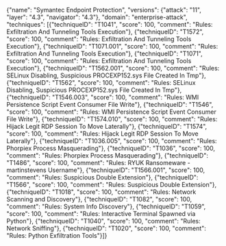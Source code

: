 {"name": "Symantec Endpoint Protection", "versions": {"attack": "11", "layer": "4.3", "navigator": "4.3"}, "domain": "enterprise-attack", "techniques": [{"techniqueID": "T1041", "score": 100, "comment": "Rules: Exfiltration And Tunneling Tools Execution"}, {"techniqueID": "T1572", "score": 100, "comment": "Rules: Exfiltration And Tunneling Tools Execution"}, {"techniqueID": "T1071.001", "score": 100, "comment": "Rules: Exfiltration And Tunneling Tools Execution"}, {"techniqueID": "T1071", "score": 100, "comment": "Rules: Exfiltration And Tunneling Tools Execution"}, {"techniqueID": "T1562.001", "score": 100, "comment": "Rules: SELinux Disabling, Suspicious PROCEXP152.sys File Created In Tmp"}, {"techniqueID": "T1562", "score": 100, "comment": "Rules: SELinux Disabling, Suspicious PROCEXP152.sys File Created In Tmp"}, {"techniqueID": "T1546.003", "score": 100, "comment": "Rules: WMI Persistence Script Event Consumer File Write"}, {"techniqueID": "T1546", "score": 100, "comment": "Rules: WMI Persistence Script Event Consumer File Write"}, {"techniqueID": "T1574.010", "score": 100, "comment": "Rules: Hijack Legit RDP Session To Move Laterally"}, {"techniqueID": "T1574", "score": 100, "comment": "Rules: Hijack Legit RDP Session To Move Laterally"}, {"techniqueID": "T1036.005", "score": 100, "comment": "Rules: Phorpiex Process Masquerading"}, {"techniqueID": "T1036", "score": 100, "comment": "Rules: Phorpiex Process Masquerading"}, {"techniqueID": "T1486", "score": 100, "comment": "Rules: RYUK Ransomeware - martinstevens Username"}, {"techniqueID": "T1566.001", "score": 100, "comment": "Rules: Suspicious Double Extension"}, {"techniqueID": "T1566", "score": 100, "comment": "Rules: Suspicious Double Extension"}, {"techniqueID": "T1018", "score": 100, "comment": "Rules: Network Scanning and Discovery"}, {"techniqueID": "T1082", "score": 100, "comment": "Rules: System Info Discovery"}, {"techniqueID": "T1059", "score": 100, "comment": "Rules: Interactive Terminal Spawned via Python"}, {"techniqueID": "T1040", "score": 100, "comment": "Rules: Network Sniffing"}, {"techniqueID": "T1020", "score": 100, "comment": "Rules: Python Exfiltration Tools"}]}